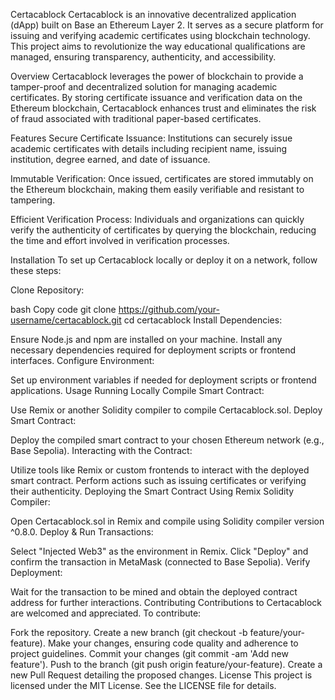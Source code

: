 Certacablock
Certacablock is an innovative decentralized application (dApp) built on Base an Ethereum Layer 2. It serves as a secure platform for issuing and verifying academic certificates using blockchain technology. This project aims to revolutionize the way educational qualifications are managed, ensuring transparency, authenticity, and accessibility.

Overview
Certacablock leverages the power of blockchain to provide a tamper-proof and decentralized solution for managing academic certificates. By storing certificate issuance and verification data on the Ethereum blockchain, Certacablock enhances trust and eliminates the risk of fraud associated with traditional paper-based certificates.

Features
Secure Certificate Issuance: Institutions can securely issue academic certificates with details including recipient name, issuing institution, degree earned, and date of issuance.

Immutable Verification: Once issued, certificates are stored immutably on the Ethereum blockchain, making them easily verifiable and resistant to tampering.

Efficient Verification Process: Individuals and organizations can quickly verify the authenticity of certificates by querying the blockchain, reducing the time and effort involved in verification processes.

Installation
To set up Certacablock locally or deploy it on a network, follow these steps:

Clone Repository:

bash
Copy code
git clone https://github.com/your-username/certacablock.git
cd certacablock
Install Dependencies:

Ensure Node.js and npm are installed on your machine.
Install any necessary dependencies required for deployment scripts or frontend interfaces.
Configure Environment:

Set up environment variables if needed for deployment scripts or frontend applications.
Usage
Running Locally
Compile Smart Contract:

Use Remix or another Solidity compiler to compile Certacablock.sol.
Deploy Smart Contract:

Deploy the compiled smart contract to your chosen Ethereum network (e.g., Base Sepolia).
Interacting with the Contract:

Utilize tools like Remix or custom frontends to interact with the deployed smart contract.
Perform actions such as issuing certificates or verifying their authenticity.
Deploying the Smart Contract
Using Remix
Solidity Compiler:

Open Certacablock.sol in Remix and compile using Solidity compiler version ^0.8.0.
Deploy & Run Transactions:

Select "Injected Web3" as the environment in Remix.
Click "Deploy" and confirm the transaction in MetaMask (connected to Base Sepolia).
Verify Deployment:

Wait for the transaction to be mined and obtain the deployed contract address for further interactions.
Contributing
Contributions to Certacablock are welcomed and appreciated. To contribute:

Fork the repository.
Create a new branch (git checkout -b feature/your-feature).
Make your changes, ensuring code quality and adherence to project guidelines.
Commit your changes (git commit -am 'Add new feature').
Push to the branch (git push origin feature/your-feature).
Create a new Pull Request detailing the proposed changes.
License
This project is licensed under the MIT License. See the LICENSE file for details.
